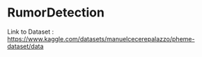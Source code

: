 # RumorDetection

Link to Dataset : https://www.kaggle.com/datasets/manuelcecerepalazzo/pheme-dataset/data
